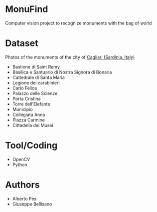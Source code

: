 # MonuFind
Computer vision project to recognize monuments with the bag of world

# Dataset
Photos of the monuments of the city of [Cagliari (Sardinia, Italy)](https://it.wikipedia.org/wiki/Monumenti_di_Cagliari)

- Bastione di Saint Remy
- Basilica e Santuario di Nostra Signora di Bonaria
- Cattedrale di Santa Maria
- Legione dei carabinieri
- Carlo Felice
- Palazzo delle Scienze
- Porta Cristina
- Torre dell'Elefante
- Municipio
- Collegiata Anna
- Piazza Carmine
- Cittadella dei Musei

# Tool/Coding
- OpenCV
- Python

# Authors
- Alberto Pes
- Giuseppe Bellisano
